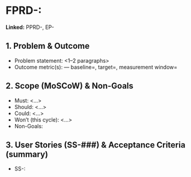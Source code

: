 # FPRD-<ID>: <Feature PRD Title>
**Linked:** PPRD-<ID>, EP-<ID>

## 1. Problem & Outcome
- Problem statement: <1–2 paragraphs>
- Outcome metric(s): <name> — baseline=<x>, target=<y>, measurement window=<w>

## 2. Scope (MoSCoW) & Non-Goals
- Must: <...>
- Should: <...>
- Could: <...>
- Won’t (this cycle): <...>
- Non-Goals: <copy from PPRD and add>

## 3. User Stories (SS-###) & Acceptance Criteria (summary)
- SS-<ID>: <title> — key ACs: <bullets>
- SS-<ID>: ...

## 4. UX Notes
- Primary flow(s), empty/error/loading states, accessibility checks

## 5. Technical Notes
- Data model / schema changes
- API contracts (I/O schemas, versioning)
- Dependencies (services, approvals)
- Performance targets (e.g., p95 latency)

## 6. Tests & Telemetry
- Tests to add: unit / integration / e2e / contract / data-quality
- Telemetry events: <names>, schema (fields, types, required), when emitted
- Dashboard(s): <path or id>, alerts: <thresholds>

## 7. Feature Flags & Rollout
- Flag name: <product.area.flag_name> (default OFF)
- Exposure plan: <phased rollout & success/fail gates>
- Rollback: <how to revert safely>

## 8. Risks & Assumptions
- <enumerate>

## 9. Definition of Ready (DoR) — must be TRUE before starting
- [ ] Outcome metric has baseline & target
- [ ] ACs written for each Story; edge cases captured
- [ ] Telemetry spec & dashboard stub defined
- [ ] Flag strategy & rollback documented
- [ ] Dependencies identified / mocks available

## 10. Definition of Done (DoD)
- [ ] Tests pass; coverage acceptable
- [ ] Telemetry events emit and appear in dashboard
- [ ] Flag default OFF; rollout plan executed or staged
- [ ] Docs & runbooks updated; RTM row marked Done
